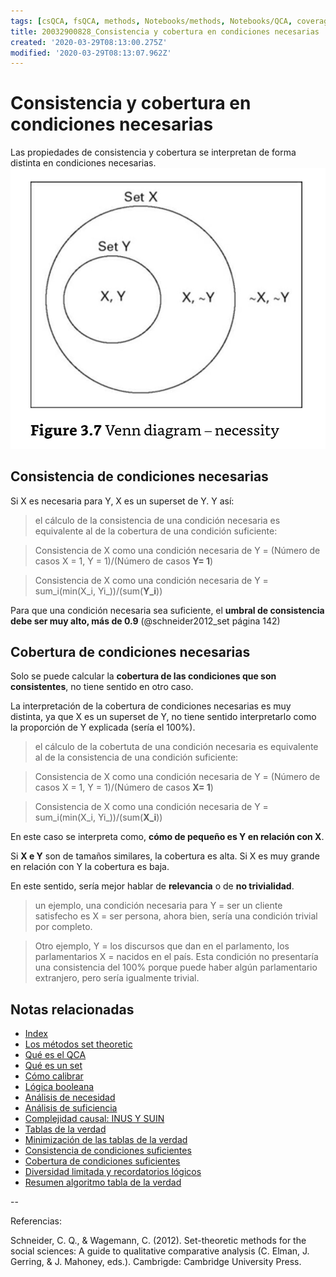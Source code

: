 ```yaml
---
tags: [csQCA, fsQCA, methods, Notebooks/methods, Notebooks/QCA, coverage, consistency, necessity]
title: 20032900828_Consistencia y cobertura en condiciones necesarias
created: '2020-03-29T08:13:00.275Z'
modified: '2020-03-29T08:13:07.962Z'
---
```


# Consistencia y cobertura en condiciones necesarias

Las propiedades de consistencia y cobertura se interpretan de forma distinta en condiciones necesarias.
![necesidad](2003241901_necessity.jpg)

## Consistencia de condiciones necesarias

Si X es necesaria para Y, X es un superset de Y. Y así:

> el cálculo de la consistencia de una condición necesaria es equivalente al de la cobertura de una condición suficiente:

> Consistencia de X como una condición necesaria de Y = (Número de casos X = 1, Y = 1)/(Número de casos **Y= 1**)

> Consistencia de X como una condición necesaria de Y = sum_i(min(X_i, Yi_))/(sum(**Y_i**))

Para que una condición necesaria sea suficiente, el **umbral de consistencia debe ser muy alto, más de 0.9** (@schneider2012_set página 142)

## Cobertura de condiciones necesarias

Solo se puede calcular la **cobertura de las condiciones que son consistentes**, no tiene sentido en otro caso.

La interpretación de la cobertura de condiciones necesarias es muy distinta, ya que X es un superset de Y, no tiene sentido interpretarlo como la proporción de Y explicada (sería el 100%).

> el cálculo de la cobertuta de una condición necesaria es equivalente al de la consistencia de una condición suficiente:

> Consistencia de X como una condición necesaria de Y = (Número de casos X = 1, Y = 1)/(Número de casos **X= 1**)

> Consistencia de X como una condición necesaria de Y = sum_i(min(X_i, Yi_))/(sum(**X_i**))

En este caso se interpreta como, **cómo de pequeño es Y en relación con X**. 

Si **X e Y** son de tamaños similares, la cobertura es alta. Si X es muy grande en relación con Y la cobertura es baja. 

En este sentido, sería mejor hablar de **relevancia** o de **no trivialidad**.

> un ejemplo, una condición necesaria para Y = ser un cliente satisfecho es X = ser persona, ahora bien, sería una condición trivial por completo.

> Otro ejemplo, Y = los discursos que dan en el parlamento, los parlamentarios X = nacidos en el país. Esta condición no presentaría una consistencia del 100% porque puede haber algún parlamentario extranjero, pero sería igualmente trivial.
 
 ## Notas relacionadas

- [Index](_2003101705_index.md)
- [Los métodos set theoretic](2003212003_set_theoretic_methods.md)
- [Qué es el QCA](2003212024_qca_descripcion.md)
- [Qué es un set](2003221713_setdefinition_qca.md)
- [Cómo calibrar](2003221733_calibracion_sets.md)
- [Lógica booleana](2003231138_operaciones_boleanas.md)
- [Análisis de necesidad](2003241901_condicionnecesidadqca.md)
- [Análisis de suficiencia](2003241628_analisissuficiencia_qca.md)
- [Complejidad causal: INUS Y SUIN](2003250705_causalcomplexity.md)
- [Tablas de la verdad](2003261610_minimizacion_tabladelaverdad.md)
- [Minimización de las tablas de la verdad](2003261610_minimizacion_tabladelaverdad.md)
- [Consistencia de condiciones suficientes](2003280813_consistencia_qca.md)
- [Cobertura de condiciones suficientes](2003280911_cobertura_solucionsuficiente.md)
- [Diversidad limitada y recordatorios lógicos](2003300812_diversidad_limitada_qca.md)
- [Resumen algoritmo tabla de la verdad](2003311642_resumen_algoritmo_tabla_verdad.md)

--

Referencias:

Schneider, C. Q., & Wagemann, C. (2012). Set-theoretic methods for the social sciences: A guide to qualitative comparative analysis (C. Elman, J. Gerring, & J. Mahoney, eds.). Cambrigde: Cambridge University Press.